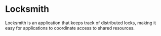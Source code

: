 # Locksmith
Locksmith is an application that keeps track of distributed locks, making it easy for applications to coordinate access to shared resources.
